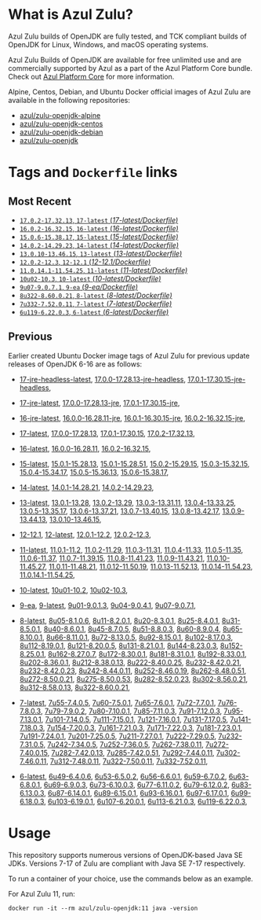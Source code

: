What is Azul Zulu?
======================================

Azul Zulu builds of OpenJDK are fully tested, and TCK compliant builds of OpenJDK for Linux, Windows, and macOS operating systems.

Azul Zulu Builds of OpenJDK are available for free unlimited use and are commercially supported by Azul as a part of the Azul Platform Core bundle.
Check out [Azul Platform Core][3] for more information.

Alpine, Centos, Debian, and Ubuntu Docker official images of Azul Zulu are available in the following repositories:

  * [azul/zulu-openjdk-alpine][4]
  * [azul/zulu-openjdk-centos][5]
  * [azul/zulu-openjdk-debian][6]
  * [azul/zulu-openjdk][7]

Tags and `Dockerfile` links
===========================

Most Recent
-----------

  * [`17.0.2-17.32.13`, `17-latest` (*17-latest/Dockerfile)*][10]
  * [`16.0.2-16.32.15`, `16-latest` (*16-latest/Dockerfile)*][20]
  * [`15.0.6-15.38.17`, `15-latest` (*15-latest/Dockerfile)*][27]
  * [`14.0.2-14.29.23`, `14-latest` (*14-latest/Dockerfile)*][35]
  * [`13.0.10-13.46.15`, `13-latest` (*13-latest/Dockerfile)*][38]
  * [`12.0.2-12.3`, `12-12.1` (*12-12.1/Dockerfile)*][49]
  * [`11.0.14.1-11.54.25`, `11-latest` (*11-latest/Dockerfile)*][53]
  * [`10u02-10.3`, `10-latest` (*10-latest/Dockerfile)*][69]
  * [`9u07-9.0.7.1`, `9-ea` (*9-ea/Dockerfile)*][72]
  * [`8u322-8.60.0.21`, `8-latest` (*8-latest/Dockerfile)*][77]
  * [`7u332-7.52.0.11`, `7-latest` (*7-latest/Dockerfile)*][115]
  * [`6u119-6.22.0.3`, `6-latest` (*6-latest/Dockerfile)*][151]

Previous
--------
Earlier created Ubuntu Docker image tags of Azul Zulu for previous update releases of OpenJDK 6-16 are as follows:

  * [17-jre-headless-latest][17],
  [17.0.0-17.28.13-jre-headless][18],
  [17.0.1-17.30.15-jre-headless][19],
  
  * [17-jre-latest][11],
  [17.0.0-17.28.13-jre][15],
  [17.0.1-17.30.15-jre][16],
  
  * [16-jre-latest][21],
  [16.0.0-16.28.11-jre][24],
  [16.0.1-16.30.15-jre][25],
  [16.0.2-16.32.15-jre][26],
  
  * [17-latest][10],
  [17.0.0-17.28.13][12],
  [17.0.1-17.30.15][13],
  [17.0.2-17.32.13][14],
  
  * [16-latest][20],
  [16.0.0-16.28.11][22],
  [16.0.2-16.32.15][23],
  
  * [15-latest][27],
  [15.0.1-15.28.13][28],
  [15.0.1-15.28.51][29],
  [15.0.2-15.29.15][30],
  [15.0.3-15.32.15][31],
  [15.0.4-15.34.17][32],
  [15.0.5-15.36.13][33],
  [15.0.6-15.38.17][34],
  
  * [14-latest][35],
  [14.0.1-14.28.21][36],
  [14.0.2-14.29.23][37],
  
  * [13-latest][38],
  [13.0.1-13.28][39],
  [13.0.2-13.29][40],
  [13.0.3-13.31.11][41],
  [13.0.4-13.33.25][42],
  [13.0.5-13.35.17][43],
  [13.0.6-13.37.21][44],
  [13.0.7-13.40.15][45],
  [13.0.8-13.42.17][46],
  [13.0.9-13.44.13][47],
  [13.0.10-13.46.15][48],
  
  * [12-12.1][49],
  [12-latest][50],
  [12.0.1-12.2][51],
  [12.0.2-12.3][52],
  
  * [11-latest][53],
  [11.0.1-11.2][54],
  [11.0.2-11.29][55],
  [11.0.3-11.31][56],
  [11.0.4-11.33][57],
  [11.0.5-11.35][58],
  [11.0.6-11.37][59],
  [11.0.7-11.39.15][60],
  [11.0.8-11.41.23][61],
  [11.0.9-11.43.21][62],
  [11.0.10-11.45.27][63],
  [11.0.11-11.48.21][64],
  [11.0.12-11.50.19][65],
  [11.0.13-11.52.13][66],
  [11.0.14-11.54.23][67],
  [11.0.14.1-11.54.25][68],
  
  * [10-latest][69],
  [10u01-10.2][70],
  [10u02-10.3][71],
  
  * [9-ea][72],
  [9-latest][73],
  [9u01-9.0.1.3][74],
  [9u04-9.0.4.1][75],
  [9u07-9.0.7.1][76],
  
  * [8-latest][77],
  [8u05-8.1.0.6][78],
  [8u11-8.2.0.1][79],
  [8u20-8.3.0.1][80],
  [8u25-8.4.0.1][81],
  [8u31-8.5.0.1][82],
  [8u40-8.6.0.1][83],
  [8u45-8.7.0.5][84],
  [8u51-8.8.0.3][85],
  [8u60-8.9.0.4][86],
  [8u65-8.10.0.1][87],
  [8u66-8.11.0.1][88],
  [8u72-8.13.0.5][89],
  [8u92-8.15.0.1][90],
  [8u102-8.17.0.3][91],
  [8u112-8.19.0.1][92],
  [8u121-8.20.0.5][93],
  [8u131-8.21.0.1][94],
  [8u144-8.23.0.3][95],
  [8u152-8.25.0.1][96],
  [8u162-8.27.0.7][97],
  [8u172-8.30.0.1][98],
  [8u181-8.31.0.1][99],
  [8u192-8.33.0.1][100],
  [8u202-8.36.0.1][101],
  [8u212-8.38.0.13][102],
  [8u222-8.40.0.25][103],
  [8u232-8.42.0.21][104],
  [8u232-8.42.0.23][105],
  [8u242-8.44.0.11][106],
  [8u252-8.46.0.19][107],
  [8u262-8.48.0.51][108],
  [8u272-8.50.0.21][109],
  [8u275-8.50.0.53][110],
  [8u282-8.52.0.23][111],
  [8u302-8.56.0.21][112],
  [8u312-8.58.0.13][113],
  [8u322-8.60.0.21][114],
  
  * [7-latest][115],
  [7u55-7.4.0.5][116],
  [7u60-7.5.0.1][117],
  [7u65-7.6.0.1][118],
  [7u72-7.7.0.1][119],
  [7u76-7.8.0.3][120],
  [7u79-7.9.0.2][121],
  [7u80-7.10.0.1][122],
  [7u85-7.11.0.3][123],
  [7u91-7.12.0.3][124],
  [7u95-7.13.0.1][125],
  [7u101-7.14.0.5][126],
  [7u111-7.15.0.1][127],
  [7u121-7.16.0.1][128],
  [7u131-7.17.0.5][129],
  [7u141-7.18.0.3][130],
  [7u154-7.20.0.3][131],
  [7u161-7.21.0.3][132],
  [7u171-7.22.0.3][133],
  [7u181-7.23.0.1][134],
  [7u191-7.24.0.1][135],
  [7u201-7.25.0.5][136],
  [7u211-7.27.0.1][137],
  [7u222-7.29.0.5][138],
  [7u232-7.31.0.5][139],
  [7u242-7.34.0.5][140],
  [7u252-7.36.0.5][141],
  [7u262-7.38.0.11][142],
  [7u272-7.40.0.15][143],
  [7u282-7.42.0.13][144],
  [7u285-7.42.0.51][145],
  [7u292-7.44.0.11][146],
  [7u302-7.46.0.11][147],
  [7u312-7.48.0.11][148],
  [7u322-7.50.0.11][149],
  [7u332-7.52.0.11][150],
  
  * [6-latest][151],
  [6u49-6.4.0.6][152],
  [6u53-6.5.0.2][153],
  [6u56-6.6.0.1][154],
  [6u59-6.7.0.2][155],
  [6u63-6.8.0.1][156],
  [6u69-6.9.0.3][157],
  [6u73-6.10.0.3][158],
  [6u77-6.11.0.2][159],
  [6u79-6.12.0.2][160],
  [6u83-6.13.0.3][161],
  [6u87-6.14.0.1][162],
  [6u89-6.15.0.1][163],
  [6u93-6.16.0.1][164],
  [6u97-6.17.0.1][165],
  [6u99-6.18.0.3][166],
  [6u103-6.19.0.1][167],
  [6u107-6.20.0.1][168],
  [6u113-6.21.0.3][169],
  [6u119-6.22.0.3][170],
  

Usage
=====

This repository supports numerous versions of OpenJDK-based Java SE JDKs. Versions 7-17 of Zulu are compliant with Java SE 7-17 respectively.

To run a container of your choice, use the commands below as an example.

For Azul Zulu 11, run:

    docker run -it --rm azul/zulu-openjdk:11 java -version

  [1]: https://www.azul.com/files/ZuluDocker60.gif
  [2]: https://www.azul.com/
  [3]: https://www.azul.com/products/core/
  [4]: https://hub.docker.com/r/azul/zulu-openjdk-alpine
  [5]: https://hub.docker.com/r/azul/zulu-openjdk-centos
  [6]: https://hub.docker.com/r/azul/zulu-openjdk-debian
  [7]: https://hub.docker.com/r/azul/zulu-openjdk


  [17]: https://github.com/zulu-openjdk/zulu-openjdk/blob/master/17-jre-headless-latest/Dockerfile
  [18]: https://github.com/zulu-openjdk/zulu-openjdk/blob/master/17.0.0-17.28.13-jre-headless/Dockerfile
  [19]: https://github.com/zulu-openjdk/zulu-openjdk/blob/master/17.0.1-17.30.15-jre-headless/Dockerfile
  
  [11]: https://github.com/zulu-openjdk/zulu-openjdk/blob/master/17-jre-latest/Dockerfile
  [15]: https://github.com/zulu-openjdk/zulu-openjdk/blob/master/17.0.0-17.28.13-jre/Dockerfile
  [16]: https://github.com/zulu-openjdk/zulu-openjdk/blob/master/17.0.1-17.30.15-jre/Dockerfile
  
  [21]: https://github.com/zulu-openjdk/zulu-openjdk/blob/master/16-jre-latest/Dockerfile
  [24]: https://github.com/zulu-openjdk/zulu-openjdk/blob/master/16.0.0-16.28.11-jre/Dockerfile
  [25]: https://github.com/zulu-openjdk/zulu-openjdk/blob/master/16.0.1-16.30.15-jre/Dockerfile
  [26]: https://github.com/zulu-openjdk/zulu-openjdk/blob/master/16.0.2-16.32.15-jre/Dockerfile
  
  [10]: https://github.com/zulu-openjdk/zulu-openjdk/blob/master/17-latest/Dockerfile
  [12]: https://github.com/zulu-openjdk/zulu-openjdk/blob/master/17.0.0-17.28.13/Dockerfile
  [13]: https://github.com/zulu-openjdk/zulu-openjdk/blob/master/17.0.1-17.30.15/Dockerfile
  [14]: https://github.com/zulu-openjdk/zulu-openjdk/blob/master/17.0.2-17.32.13/Dockerfile
  
  [20]: https://github.com/zulu-openjdk/zulu-openjdk/blob/master/16-latest/Dockerfile
  [22]: https://github.com/zulu-openjdk/zulu-openjdk/blob/master/16.0.0-16.28.11/Dockerfile
  [23]: https://github.com/zulu-openjdk/zulu-openjdk/blob/master/16.0.2-16.32.15/Dockerfile
  
  [27]: https://github.com/zulu-openjdk/zulu-openjdk/blob/master/15-latest/Dockerfile
  [28]: https://github.com/zulu-openjdk/zulu-openjdk/blob/master/15.0.1-15.28.13/Dockerfile
  [29]: https://github.com/zulu-openjdk/zulu-openjdk/blob/master/15.0.1-15.28.51/Dockerfile
  [30]: https://github.com/zulu-openjdk/zulu-openjdk/blob/master/15.0.2-15.29.15/Dockerfile
  [31]: https://github.com/zulu-openjdk/zulu-openjdk/blob/master/15.0.3-15.32.15/Dockerfile
  [32]: https://github.com/zulu-openjdk/zulu-openjdk/blob/master/15.0.4-15.34.17/Dockerfile
  [33]: https://github.com/zulu-openjdk/zulu-openjdk/blob/master/15.0.5-15.36.13/Dockerfile
  [34]: https://github.com/zulu-openjdk/zulu-openjdk/blob/master/15.0.6-15.38.17/Dockerfile
  
  [35]: https://github.com/zulu-openjdk/zulu-openjdk/blob/master/14-latest/Dockerfile
  [36]: https://github.com/zulu-openjdk/zulu-openjdk/blob/master/14.0.1-14.28.21/Dockerfile
  [37]: https://github.com/zulu-openjdk/zulu-openjdk/blob/master/14.0.2-14.29.23/Dockerfile
  
  [38]: https://github.com/zulu-openjdk/zulu-openjdk/blob/master/13-latest/Dockerfile
  [39]: https://github.com/zulu-openjdk/zulu-openjdk/blob/master/13.0.1-13.28/Dockerfile
  [40]: https://github.com/zulu-openjdk/zulu-openjdk/blob/master/13.0.2-13.29/Dockerfile
  [41]: https://github.com/zulu-openjdk/zulu-openjdk/blob/master/13.0.3-13.31.11/Dockerfile
  [42]: https://github.com/zulu-openjdk/zulu-openjdk/blob/master/13.0.4-13.33.25/Dockerfile
  [43]: https://github.com/zulu-openjdk/zulu-openjdk/blob/master/13.0.5-13.35.17/Dockerfile
  [44]: https://github.com/zulu-openjdk/zulu-openjdk/blob/master/13.0.6-13.37.21/Dockerfile
  [45]: https://github.com/zulu-openjdk/zulu-openjdk/blob/master/13.0.7-13.40.15/Dockerfile
  [46]: https://github.com/zulu-openjdk/zulu-openjdk/blob/master/13.0.8-13.42.17/Dockerfile
  [47]: https://github.com/zulu-openjdk/zulu-openjdk/blob/master/13.0.9-13.44.13/Dockerfile
  [48]: https://github.com/zulu-openjdk/zulu-openjdk/blob/master/13.0.10-13.46.15/Dockerfile
  
  [49]: https://github.com/zulu-openjdk/zulu-openjdk/blob/master/12-12.1/Dockerfile
  [50]: https://github.com/zulu-openjdk/zulu-openjdk/blob/master/12-latest/Dockerfile
  [51]: https://github.com/zulu-openjdk/zulu-openjdk/blob/master/12.0.1-12.2/Dockerfile
  [52]: https://github.com/zulu-openjdk/zulu-openjdk/blob/master/12.0.2-12.3/Dockerfile
  
  [53]: https://github.com/zulu-openjdk/zulu-openjdk/blob/master/11-latest/Dockerfile
  [54]: https://github.com/zulu-openjdk/zulu-openjdk/blob/master/11.0.1-11.2/Dockerfile
  [55]: https://github.com/zulu-openjdk/zulu-openjdk/blob/master/11.0.2-11.29/Dockerfile
  [56]: https://github.com/zulu-openjdk/zulu-openjdk/blob/master/11.0.3-11.31/Dockerfile
  [57]: https://github.com/zulu-openjdk/zulu-openjdk/blob/master/11.0.4-11.33/Dockerfile
  [58]: https://github.com/zulu-openjdk/zulu-openjdk/blob/master/11.0.5-11.35/Dockerfile
  [59]: https://github.com/zulu-openjdk/zulu-openjdk/blob/master/11.0.6-11.37/Dockerfile
  [60]: https://github.com/zulu-openjdk/zulu-openjdk/blob/master/11.0.7-11.39.15/Dockerfile
  [61]: https://github.com/zulu-openjdk/zulu-openjdk/blob/master/11.0.8-11.41.23/Dockerfile
  [62]: https://github.com/zulu-openjdk/zulu-openjdk/blob/master/11.0.9-11.43.21/Dockerfile
  [63]: https://github.com/zulu-openjdk/zulu-openjdk/blob/master/11.0.10-11.45.27/Dockerfile
  [64]: https://github.com/zulu-openjdk/zulu-openjdk/blob/master/11.0.11-11.48.21/Dockerfile
  [65]: https://github.com/zulu-openjdk/zulu-openjdk/blob/master/11.0.12-11.50.19/Dockerfile
  [66]: https://github.com/zulu-openjdk/zulu-openjdk/blob/master/11.0.13-11.52.13/Dockerfile
  [67]: https://github.com/zulu-openjdk/zulu-openjdk/blob/master/11.0.14-11.54.23/Dockerfile
  [68]: https://github.com/zulu-openjdk/zulu-openjdk/blob/master/11.0.14.1-11.54.25/Dockerfile
  
  [69]: https://github.com/zulu-openjdk/zulu-openjdk/blob/master/10-latest/Dockerfile
  [70]: https://github.com/zulu-openjdk/zulu-openjdk/blob/master/10u01-10.2/Dockerfile
  [71]: https://github.com/zulu-openjdk/zulu-openjdk/blob/master/10u02-10.3/Dockerfile
  
  [72]: https://github.com/zulu-openjdk/zulu-openjdk/blob/master/9-ea/Dockerfile
  [73]: https://github.com/zulu-openjdk/zulu-openjdk/blob/master/9-latest/Dockerfile
  [74]: https://github.com/zulu-openjdk/zulu-openjdk/blob/master/9u01-9.0.1.3/Dockerfile
  [75]: https://github.com/zulu-openjdk/zulu-openjdk/blob/master/9u04-9.0.4.1/Dockerfile
  [76]: https://github.com/zulu-openjdk/zulu-openjdk/blob/master/9u07-9.0.7.1/Dockerfile
  
  [77]: https://github.com/zulu-openjdk/zulu-openjdk/blob/master/8-latest/Dockerfile
  [78]: https://github.com/zulu-openjdk/zulu-openjdk/blob/master/8u05-8.1.0.6/Dockerfile
  [79]: https://github.com/zulu-openjdk/zulu-openjdk/blob/master/8u11-8.2.0.1/Dockerfile
  [80]: https://github.com/zulu-openjdk/zulu-openjdk/blob/master/8u20-8.3.0.1/Dockerfile
  [81]: https://github.com/zulu-openjdk/zulu-openjdk/blob/master/8u25-8.4.0.1/Dockerfile
  [82]: https://github.com/zulu-openjdk/zulu-openjdk/blob/master/8u31-8.5.0.1/Dockerfile
  [83]: https://github.com/zulu-openjdk/zulu-openjdk/blob/master/8u40-8.6.0.1/Dockerfile
  [84]: https://github.com/zulu-openjdk/zulu-openjdk/blob/master/8u45-8.7.0.5/Dockerfile
  [85]: https://github.com/zulu-openjdk/zulu-openjdk/blob/master/8u51-8.8.0.3/Dockerfile
  [86]: https://github.com/zulu-openjdk/zulu-openjdk/blob/master/8u60-8.9.0.4/Dockerfile
  [87]: https://github.com/zulu-openjdk/zulu-openjdk/blob/master/8u65-8.10.0.1/Dockerfile
  [88]: https://github.com/zulu-openjdk/zulu-openjdk/blob/master/8u66-8.11.0.1/Dockerfile
  [89]: https://github.com/zulu-openjdk/zulu-openjdk/blob/master/8u72-8.13.0.5/Dockerfile
  [90]: https://github.com/zulu-openjdk/zulu-openjdk/blob/master/8u92-8.15.0.1/Dockerfile
  [91]: https://github.com/zulu-openjdk/zulu-openjdk/blob/master/8u102-8.17.0.3/Dockerfile
  [92]: https://github.com/zulu-openjdk/zulu-openjdk/blob/master/8u112-8.19.0.1/Dockerfile
  [93]: https://github.com/zulu-openjdk/zulu-openjdk/blob/master/8u121-8.20.0.5/Dockerfile
  [94]: https://github.com/zulu-openjdk/zulu-openjdk/blob/master/8u131-8.21.0.1/Dockerfile
  [95]: https://github.com/zulu-openjdk/zulu-openjdk/blob/master/8u144-8.23.0.3/Dockerfile
  [96]: https://github.com/zulu-openjdk/zulu-openjdk/blob/master/8u152-8.25.0.1/Dockerfile
  [97]: https://github.com/zulu-openjdk/zulu-openjdk/blob/master/8u162-8.27.0.7/Dockerfile
  [98]: https://github.com/zulu-openjdk/zulu-openjdk/blob/master/8u172-8.30.0.1/Dockerfile
  [99]: https://github.com/zulu-openjdk/zulu-openjdk/blob/master/8u181-8.31.0.1/Dockerfile
  [100]: https://github.com/zulu-openjdk/zulu-openjdk/blob/master/8u192-8.33.0.1/Dockerfile
  [101]: https://github.com/zulu-openjdk/zulu-openjdk/blob/master/8u202-8.36.0.1/Dockerfile
  [102]: https://github.com/zulu-openjdk/zulu-openjdk/blob/master/8u212-8.38.0.13/Dockerfile
  [103]: https://github.com/zulu-openjdk/zulu-openjdk/blob/master/8u222-8.40.0.25/Dockerfile
  [104]: https://github.com/zulu-openjdk/zulu-openjdk/blob/master/8u232-8.42.0.21/Dockerfile
  [105]: https://github.com/zulu-openjdk/zulu-openjdk/blob/master/8u232-8.42.0.23/Dockerfile
  [106]: https://github.com/zulu-openjdk/zulu-openjdk/blob/master/8u242-8.44.0.11/Dockerfile
  [107]: https://github.com/zulu-openjdk/zulu-openjdk/blob/master/8u252-8.46.0.19/Dockerfile
  [108]: https://github.com/zulu-openjdk/zulu-openjdk/blob/master/8u262-8.48.0.51/Dockerfile
  [109]: https://github.com/zulu-openjdk/zulu-openjdk/blob/master/8u272-8.50.0.21/Dockerfile
  [110]: https://github.com/zulu-openjdk/zulu-openjdk/blob/master/8u275-8.50.0.53/Dockerfile
  [111]: https://github.com/zulu-openjdk/zulu-openjdk/blob/master/8u282-8.52.0.23/Dockerfile
  [112]: https://github.com/zulu-openjdk/zulu-openjdk/blob/master/8u302-8.56.0.21/Dockerfile
  [113]: https://github.com/zulu-openjdk/zulu-openjdk/blob/master/8u312-8.58.0.13/Dockerfile
  [114]: https://github.com/zulu-openjdk/zulu-openjdk/blob/master/8u322-8.60.0.21/Dockerfile
  
  [115]: https://github.com/zulu-openjdk/zulu-openjdk/blob/master/7-latest/Dockerfile
  [116]: https://github.com/zulu-openjdk/zulu-openjdk/blob/master/7u55-7.4.0.5/Dockerfile
  [117]: https://github.com/zulu-openjdk/zulu-openjdk/blob/master/7u60-7.5.0.1/Dockerfile
  [118]: https://github.com/zulu-openjdk/zulu-openjdk/blob/master/7u65-7.6.0.1/Dockerfile
  [119]: https://github.com/zulu-openjdk/zulu-openjdk/blob/master/7u72-7.7.0.1/Dockerfile
  [120]: https://github.com/zulu-openjdk/zulu-openjdk/blob/master/7u76-7.8.0.3/Dockerfile
  [121]: https://github.com/zulu-openjdk/zulu-openjdk/blob/master/7u79-7.9.0.2/Dockerfile
  [122]: https://github.com/zulu-openjdk/zulu-openjdk/blob/master/7u80-7.10.0.1/Dockerfile
  [123]: https://github.com/zulu-openjdk/zulu-openjdk/blob/master/7u85-7.11.0.3/Dockerfile
  [124]: https://github.com/zulu-openjdk/zulu-openjdk/blob/master/7u91-7.12.0.3/Dockerfile
  [125]: https://github.com/zulu-openjdk/zulu-openjdk/blob/master/7u95-7.13.0.1/Dockerfile
  [126]: https://github.com/zulu-openjdk/zulu-openjdk/blob/master/7u101-7.14.0.5/Dockerfile
  [127]: https://github.com/zulu-openjdk/zulu-openjdk/blob/master/7u111-7.15.0.1/Dockerfile
  [128]: https://github.com/zulu-openjdk/zulu-openjdk/blob/master/7u121-7.16.0.1/Dockerfile
  [129]: https://github.com/zulu-openjdk/zulu-openjdk/blob/master/7u131-7.17.0.5/Dockerfile
  [130]: https://github.com/zulu-openjdk/zulu-openjdk/blob/master/7u141-7.18.0.3/Dockerfile
  [131]: https://github.com/zulu-openjdk/zulu-openjdk/blob/master/7u154-7.20.0.3/Dockerfile
  [132]: https://github.com/zulu-openjdk/zulu-openjdk/blob/master/7u161-7.21.0.3/Dockerfile
  [133]: https://github.com/zulu-openjdk/zulu-openjdk/blob/master/7u171-7.22.0.3/Dockerfile
  [134]: https://github.com/zulu-openjdk/zulu-openjdk/blob/master/7u181-7.23.0.1/Dockerfile
  [135]: https://github.com/zulu-openjdk/zulu-openjdk/blob/master/7u191-7.24.0.1/Dockerfile
  [136]: https://github.com/zulu-openjdk/zulu-openjdk/blob/master/7u201-7.25.0.5/Dockerfile
  [137]: https://github.com/zulu-openjdk/zulu-openjdk/blob/master/7u211-7.27.0.1/Dockerfile
  [138]: https://github.com/zulu-openjdk/zulu-openjdk/blob/master/7u222-7.29.0.5/Dockerfile
  [139]: https://github.com/zulu-openjdk/zulu-openjdk/blob/master/7u232-7.31.0.5/Dockerfile
  [140]: https://github.com/zulu-openjdk/zulu-openjdk/blob/master/7u242-7.34.0.5/Dockerfile
  [141]: https://github.com/zulu-openjdk/zulu-openjdk/blob/master/7u252-7.36.0.5/Dockerfile
  [142]: https://github.com/zulu-openjdk/zulu-openjdk/blob/master/7u262-7.38.0.11/Dockerfile
  [143]: https://github.com/zulu-openjdk/zulu-openjdk/blob/master/7u272-7.40.0.15/Dockerfile
  [144]: https://github.com/zulu-openjdk/zulu-openjdk/blob/master/7u282-7.42.0.13/Dockerfile
  [145]: https://github.com/zulu-openjdk/zulu-openjdk/blob/master/7u285-7.42.0.51/Dockerfile
  [146]: https://github.com/zulu-openjdk/zulu-openjdk/blob/master/7u292-7.44.0.11/Dockerfile
  [147]: https://github.com/zulu-openjdk/zulu-openjdk/blob/master/7u302-7.46.0.11/Dockerfile
  [148]: https://github.com/zulu-openjdk/zulu-openjdk/blob/master/7u312-7.48.0.11/Dockerfile
  [149]: https://github.com/zulu-openjdk/zulu-openjdk/blob/master/7u322-7.50.0.11/Dockerfile
  [150]: https://github.com/zulu-openjdk/zulu-openjdk/blob/master/7u332-7.52.0.11/Dockerfile
  
  [151]: https://github.com/zulu-openjdk/zulu-openjdk/blob/master/6-latest/Dockerfile
  [152]: https://github.com/zulu-openjdk/zulu-openjdk/blob/master/6u49-6.4.0.6/Dockerfile
  [153]: https://github.com/zulu-openjdk/zulu-openjdk/blob/master/6u53-6.5.0.2/Dockerfile
  [154]: https://github.com/zulu-openjdk/zulu-openjdk/blob/master/6u56-6.6.0.1/Dockerfile
  [155]: https://github.com/zulu-openjdk/zulu-openjdk/blob/master/6u59-6.7.0.2/Dockerfile
  [156]: https://github.com/zulu-openjdk/zulu-openjdk/blob/master/6u63-6.8.0.1/Dockerfile
  [157]: https://github.com/zulu-openjdk/zulu-openjdk/blob/master/6u69-6.9.0.3/Dockerfile
  [158]: https://github.com/zulu-openjdk/zulu-openjdk/blob/master/6u73-6.10.0.3/Dockerfile
  [159]: https://github.com/zulu-openjdk/zulu-openjdk/blob/master/6u77-6.11.0.2/Dockerfile
  [160]: https://github.com/zulu-openjdk/zulu-openjdk/blob/master/6u79-6.12.0.2/Dockerfile
  [161]: https://github.com/zulu-openjdk/zulu-openjdk/blob/master/6u83-6.13.0.3/Dockerfile
  [162]: https://github.com/zulu-openjdk/zulu-openjdk/blob/master/6u87-6.14.0.1/Dockerfile
  [163]: https://github.com/zulu-openjdk/zulu-openjdk/blob/master/6u89-6.15.0.1/Dockerfile
  [164]: https://github.com/zulu-openjdk/zulu-openjdk/blob/master/6u93-6.16.0.1/Dockerfile
  [165]: https://github.com/zulu-openjdk/zulu-openjdk/blob/master/6u97-6.17.0.1/Dockerfile
  [166]: https://github.com/zulu-openjdk/zulu-openjdk/blob/master/6u99-6.18.0.3/Dockerfile
  [167]: https://github.com/zulu-openjdk/zulu-openjdk/blob/master/6u103-6.19.0.1/Dockerfile
  [168]: https://github.com/zulu-openjdk/zulu-openjdk/blob/master/6u107-6.20.0.1/Dockerfile
  [169]: https://github.com/zulu-openjdk/zulu-openjdk/blob/master/6u113-6.21.0.3/Dockerfile
  [170]: https://github.com/zulu-openjdk/zulu-openjdk/blob/master/6u119-6.22.0.3/Dockerfile
  